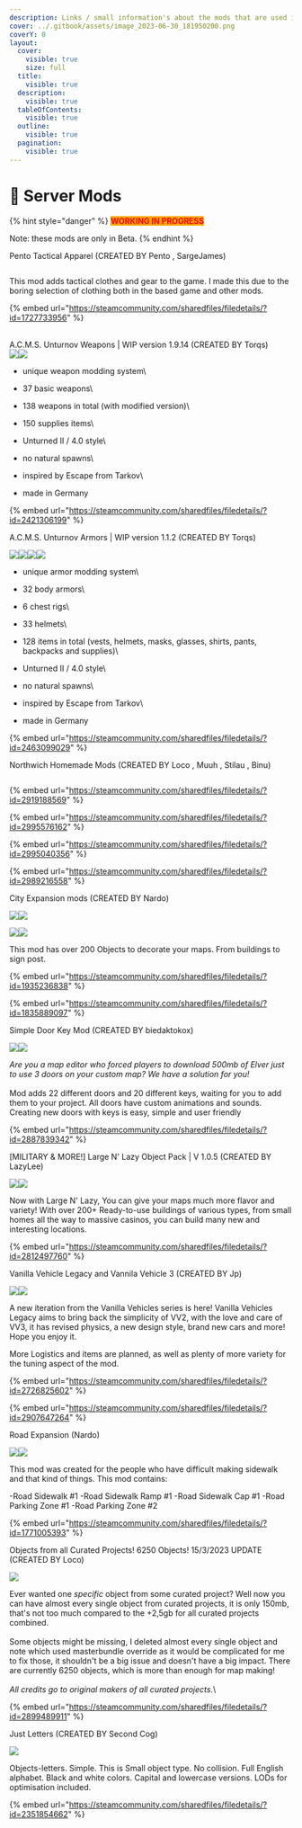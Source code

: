 ```yaml
---
description: Links / small information's about the mods that are used in Northwich
cover: ../.gitbook/assets/image_2023-06-30_181950200.png
coverY: 0
layout:
  cover:
    visible: true
    size: full
  title:
    visible: true
  description:
    visible: true
  tableOfContents:
    visible: true
  outline:
    visible: true
  pagination:
    visible: true
---
```


# 📂    Server Mods

{% hint style="danger" %}
<mark style="color:red;background-color:orange;">**WORKING IN PROGRESS**</mark>

Note: these mods are only in Beta.
{% endhint %}

Pento Tactical Apparel (CREATED BY Pento , SargeJames)

<img src="../.gitbook/assets/image (79).png" alt="" data-size="original">

This mod adds tactical clothes and gear to the game. I made this due to the boring selection of clothing both in the based game and other mods.

{% embed url="https://steamcommunity.com/sharedfiles/filedetails/?id=1727733956" %}

\
A.C.M.S. Unturnov Weapons | WIP version 1.9.14 (CREATED BY Torqs) \
![](<../.gitbook/assets/image (78).png>)![](<../.gitbook/assets/image (118).png>)

* unique weapon modding system\

* 37 basic weapons\

* 138 weapons in total (with modified version)\

* 150 supplies items\

* Unturned II / 4.0 style\

* no natural spawns\

* inspired by Escape from Tarkov\

* made in Germany

{% embed url="https://steamcommunity.com/sharedfiles/filedetails/?id=2421306199" %}

A.C.M.S. Unturnov Armors | WIP version 1.1.2 (CREATED BY Torqs)&#x20;

![](<../.gitbook/assets/image (105).png>)![](<../.gitbook/assets/image (64).png>)![](<../.gitbook/assets/image (23).png>)![](<../.gitbook/assets/image (226).png>)

* unique armor modding system\

* 32 body armors\

* 6 chest rigs\

* 33 helmets\

* 128 items in total (vests, helmets, masks, glasses, shirts, pants, backpacks and supplies)\

* Unturned II / 4.0 style\

* no natural spawns\

* inspired by Escape from Tarkov\

* made in Germany

{% embed url="https://steamcommunity.com/sharedfiles/filedetails/?id=2463099029" %}

Northwich Homemade Mods (CREATED BY Loco , Muuh , Stilau , Binu)

<figure><img src="../.gitbook/assets/image (33).png" alt=""><figcaption></figcaption></figure>

{% embed url="https://steamcommunity.com/sharedfiles/filedetails/?id=2919188569" %}

{% embed url="https://steamcommunity.com/sharedfiles/filedetails/?id=2995576162" %}

{% embed url="https://steamcommunity.com/sharedfiles/filedetails/?id=2995040356" %}

{% embed url="https://steamcommunity.com/sharedfiles/filedetails/?id=2989216558" %}

City Expansion mods (CREATED BY Nardo)

![](<../.gitbook/assets/image (217).png>)![](<../.gitbook/assets/image (98).png>)

![](<../.gitbook/assets/image (178).png>)![](<../.gitbook/assets/image (230).png>)

This mod has over 200 Objects to decorate your maps. From buildings to sign post.

{% embed url="https://steamcommunity.com/sharedfiles/filedetails/?id=1935236838" %}

{% embed url="https://steamcommunity.com/sharedfiles/filedetails/?id=1835889097" %}

Simple Door Key Mod (CREATED BY biedaktokox)

![](<../.gitbook/assets/image (210).png>)![](<../.gitbook/assets/image (148).png>)

_Are you a map editor who forced players to download 500mb of Elver just to use 3 doors on your custom map? We have a solution for you!_\
\
Mod adds 22 different doors and 20 different keys, waiting for you to add them to your project. All doors have custom animations and sounds. Creating new doors with keys is easy, simple and user friendly

{% embed url="https://steamcommunity.com/sharedfiles/filedetails/?id=2887839342" %}

\[MILITARY & MORE!] Large N' Lazy Object Pack | V 1.0.5 (CREATED BY LazyLee)

![](<../.gitbook/assets/image (240).png>)![](<../.gitbook/assets/image (174).png>)

Now with Large N' Lazy, You can give your maps much more flavor and variety! With over 200+ Ready-to-use buildings of various types, from small homes all the way to massive casinos, you can build many new and interesting locations.

{% embed url="https://steamcommunity.com/sharedfiles/filedetails/?id=2812497760" %}

Vanilla Vehicle Legacy and Vannila Vehicle 3 (CREATED BY Jp)

![](<../.gitbook/assets/image (168).png>)![](<../.gitbook/assets/image (93).png>)

A new iteration from the Vanilla Vehicles series is here! Vanilla Vehicles Legacy aims to bring back the simplicity of VV2, with the love and care of VV3, it has revised physics, a new design style, brand new cars and more! Hope you enjoy it.

More Logistics and items are planned, as well as plenty of more variety for the tuning aspect of the mod.

{% embed url="https://steamcommunity.com/sharedfiles/filedetails/?id=2726825602" %}

{% embed url="https://steamcommunity.com/sharedfiles/filedetails/?id=2907647264" %}

Road Expansion (Nardo)

![](<../.gitbook/assets/image (97).png>)![](<../.gitbook/assets/image (77).png>)

This mod was created for the people who have difficult making sidewalk and that kind of things. This mod contains:

\-Road Sidewalk #1 -Road Sidewalk Ramp #1 -Road Sidewalk Cap #1 -Road Parking Zone #1 -Road Parking Zone #2

{% embed url="https://steamcommunity.com/sharedfiles/filedetails/?id=1771005393" %}

Objects from all Curated Projects! 6250 Objects! 15/3/2023 UPDATE (CREATED BY Loco)

![](<../.gitbook/assets/image (36).png>)

Ever wanted one _specific_ object from some curated project? Well now you can have almost every single object from curated projects, it is only 150mb, that's not too much compared to the +2,5gb for all curated projects combined.\
\
Some objects might be missing, I deleted almost every single object and note which used masterbundle override as it would be complicated for me to fix those, it shouldn't be a big issue and doesn't have a big impact. There are currently 6250 objects, which is more than enough for map making!\
\
_All credits go to original makers of all curated projects._\


{% embed url="https://steamcommunity.com/sharedfiles/filedetails/?id=2899489911" %}

Just Letters (CREATED BY Second Cog)

![](<../.gitbook/assets/image (225).png>)

Objects-letters. Simple. This is Small object type. No collision. Full English alphabet. Black and white colors. Capital and lowercase versions. LODs for optimisation included.

{% embed url="https://steamcommunity.com/sharedfiles/filedetails/?id=2351854662" %}

